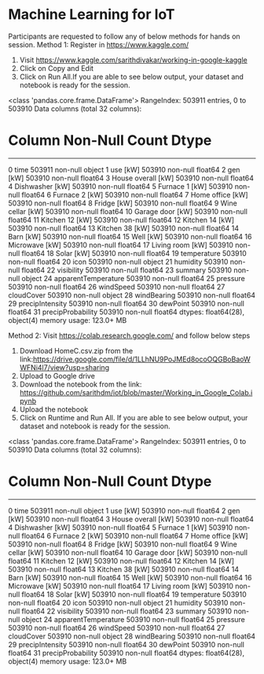 # Machine Learning for IoT

Participants are requested to follow any of below methods for hands on session.
Method 1: 
Register in https://www.kaggle.com/ 

1. Visit https://www.kaggle.com/sarithdivakar/working-in-google-kaggle 
2. Click on Copy and Edit
3. Click on Run All.If you are able to see below output, your dataset and notebook is ready for the session.

<class 'pandas.core.frame.DataFrame'>
RangeIndex: 503911 entries, 0 to 503910
Data columns (total 32 columns):
 #   Column               Non-Null Count   Dtype  
---  ------               --------------   -----  
 0   time                 503911 non-null  object 
 1   use [kW]             503910 non-null  float64
 2   gen [kW]             503910 non-null  float64
 3   House overall [kW]   503910 non-null  float64
 4   Dishwasher [kW]      503910 non-null  float64
 5   Furnace 1 [kW]       503910 non-null  float64
 6   Furnace 2 [kW]       503910 non-null  float64
 7   Home office [kW]     503910 non-null  float64
 8   Fridge [kW]          503910 non-null  float64
 9   Wine cellar [kW]     503910 non-null  float64
 10  Garage door [kW]     503910 non-null  float64
 11  Kitchen 12 [kW]      503910 non-null  float64
 12  Kitchen 14 [kW]      503910 non-null  float64
 13  Kitchen 38 [kW]      503910 non-null  float64
 14  Barn [kW]            503910 non-null  float64
 15  Well [kW]            503910 non-null  float64
 16  Microwave [kW]       503910 non-null  float64
 17  Living room [kW]     503910 non-null  float64
 18  Solar [kW]           503910 non-null  float64
 19  temperature          503910 non-null  float64
 20  icon                 503910 non-null  object 
 21  humidity             503910 non-null  float64
 22  visibility           503910 non-null  float64
 23  summary              503910 non-null  object 
 24  apparentTemperature  503910 non-null  float64
 25  pressure             503910 non-null  float64
 26  windSpeed            503910 non-null  float64
 27  cloudCover           503910 non-null  object 
 28  windBearing          503910 non-null  float64
 29  precipIntensity      503910 non-null  float64
 30  dewPoint             503910 non-null  float64
 31  precipProbability    503910 non-null  float64
dtypes: float64(28), object(4)
memory usage: 123.0+ MB

Method 2: 
Visit https://colab.research.google.com/ and follow below steps

1. Download HomeC.csv.zip from the link:https://drive.google.com/file/d/1LLhNU9PoJMEd8ocoOQGBoBaoWWFNi4l7/view?usp=sharing
2. Upload to Google drive
3. Download the notebook from the link: https://github.com/sarithdm/iot/blob/master/Working_in_Google_Colab.ipynb
4. Upload the notebook
5. Click on Runtime and Run All. If you are able to see below output, your dataset and notebook is ready for the session.

<class 'pandas.core.frame.DataFrame'>
RangeIndex: 503911 entries, 0 to 503910
Data columns (total 32 columns):
 #   Column               Non-Null Count   Dtype  
---  ------               --------------   -----  
 0   time                 503911 non-null  object 
 1   use [kW]             503910 non-null  float64
 2   gen [kW]             503910 non-null  float64
 3   House overall [kW]   503910 non-null  float64
 4   Dishwasher [kW]      503910 non-null  float64
 5   Furnace 1 [kW]       503910 non-null  float64
 6   Furnace 2 [kW]       503910 non-null  float64
 7   Home office [kW]     503910 non-null  float64
 8   Fridge [kW]          503910 non-null  float64
 9   Wine cellar [kW]     503910 non-null  float64
 10  Garage door [kW]     503910 non-null  float64
 11  Kitchen 12 [kW]      503910 non-null  float64
 12  Kitchen 14 [kW]      503910 non-null  float64
 13  Kitchen 38 [kW]      503910 non-null  float64
 14  Barn [kW]            503910 non-null  float64
 15  Well [kW]            503910 non-null  float64
 16  Microwave [kW]       503910 non-null  float64
 17  Living room [kW]     503910 non-null  float64
 18  Solar [kW]           503910 non-null  float64
 19  temperature          503910 non-null  float64
 20  icon                 503910 non-null  object 
 21  humidity             503910 non-null  float64
 22  visibility           503910 non-null  float64
 23  summary              503910 non-null  object 
 24  apparentTemperature  503910 non-null  float64
 25  pressure             503910 non-null  float64
 26  windSpeed            503910 non-null  float64
 27  cloudCover           503910 non-null  object 
 28  windBearing          503910 non-null  float64
 29  precipIntensity      503910 non-null  float64
 30  dewPoint             503910 non-null  float64
 31  precipProbability    503910 non-null  float64
dtypes: float64(28), object(4)
memory usage: 123.0+ MB

